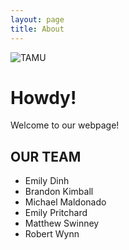 ```yaml
---
layout: page
title: About
---
```

![TAMU](https://liberalarts.tamu.edu/wp-content/uploads/2017/09/TAM-Logo.png)
# **Howdy!**

Welcome to our webpage! 

## **OUR TEAM**
* Emily Dinh
* Brandon Kimball
* Michael Maldonado
* Emily Pritchard
* Matthew Swinney
* Robert Wynn


